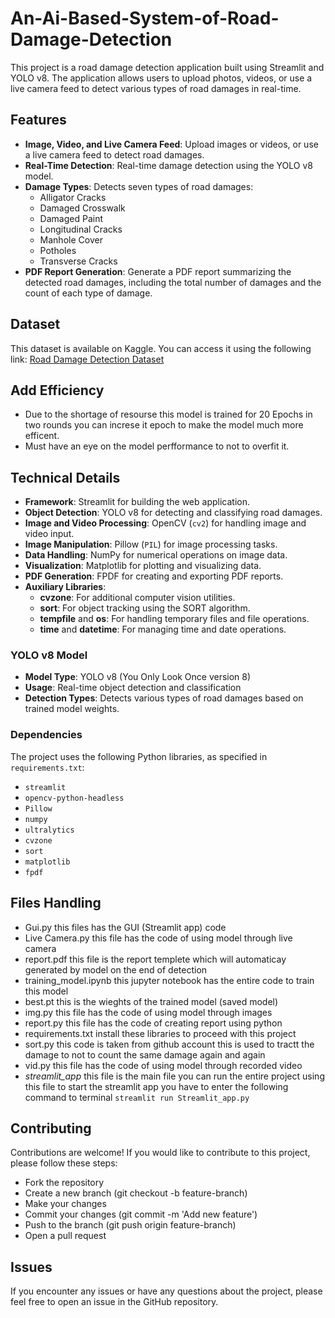 # An-Ai-Based-System-of-Road-Damage-Detection

This project is a road damage detection application built using Streamlit and YOLO v8. The application allows users to upload photos, videos, or use a live camera feed to detect various types of road damages in real-time.

## Features

- **Image, Video, and Live Camera Feed**: Upload images or videos, or use a live camera feed to detect road damages.
- **Real-Time Detection**: Real-time damage detection using the YOLO v8 model.
- **Damage Types**: Detects seven types of road damages:
  - Alligator Cracks
  - Damaged Crosswalk
  - Damaged Paint
  - Longitudinal Cracks
  - Manhole Cover
  - Potholes
  - Transverse Cracks
- **PDF Report Generation**: Generate a PDF report summarizing the detected road damages, including the total number of damages and the count of each type of damage.

## Dataset

This dataset is available on Kaggle. You can access it using the following link:
[Road Damage Detection Dataset](https://www.kaggle.com/datasets/mohammadabdullah407/road-damage-detection-7-classes)

## Add Efficiency
- Due to the shortage of resourse this model is trained for 20 Epochs in two rounds you can increse it epoch to make the model much more efficent.
- Must have an eye on the model perfformance to not to overfit it.

## Technical Details

- **Framework**: Streamlit for building the web application.
- **Object Detection**: YOLO v8 for detecting and classifying road damages.
- **Image and Video Processing**: OpenCV (`cv2`) for handling image and video input.
- **Image Manipulation**: Pillow (`PIL`) for image processing tasks.
- **Data Handling**: NumPy for numerical operations on image data.
- **Visualization**: Matplotlib for plotting and visualizing data.
- **PDF Generation**: FPDF for creating and exporting PDF reports.
- **Auxiliary Libraries**:
  - **cvzone**: For additional computer vision utilities.
  - **sort**: For object tracking using the SORT algorithm.
  - **tempfile** and **os**: For handling temporary files and file operations.
  - **time** and **datetime**: For managing time and date operations.

### YOLO v8 Model

- **Model Type**: YOLO v8 (You Only Look Once version 8)
- **Usage**: Real-time object detection and classification
- **Detection Types**: Detects various types of road damages based on trained model weights.

### Dependencies

The project uses the following Python libraries, as specified in `requirements.txt`:

- `streamlit`
- `opencv-python-headless`
- `Pillow`
- `numpy`
- `ultralytics`
- `cvzone`
- `sort`
- `matplotlib`
- `fpdf`
## Files Handling
- Gui.py this files has the GUI (Streamlit app) code
- Live Camera.py this file has the code of using model through live camera
- report.pdf this file is the report templete which will automaticay generated by model on the end of detection
- training_model.ipynb this jupyter notebook has the entire code to train this model
- best.pt this is the wieghts of the trained model (saved model)
- img.py this file has the code of using model through images
- report.py this file has the code of creating report using python
- requirements.txt install these libraries to proceed with this project
- sort.py this code is taken from github account this is used to tractt the damage to not to count the same damage again and again
- vid.py this file has the code of using model through recorded video
- *streamlit_app* this file is the main file you can run the entire project using this file to start the streamlit app you have to enter the following command to terminal `streamlit run Streamlit_app.py`
  
## Contributing
Contributions are welcome! If you would like to contribute to this project, please follow these steps:

- Fork the repository
- Create a new branch (git checkout -b feature-branch)
- Make your changes
- Commit your changes (git commit -m 'Add new feature')
- Push to the branch (git push origin feature-branch)
- Open a pull request
## Issues
If you encounter any issues or have any questions about the project, please feel free to open an issue in the GitHub repository.

